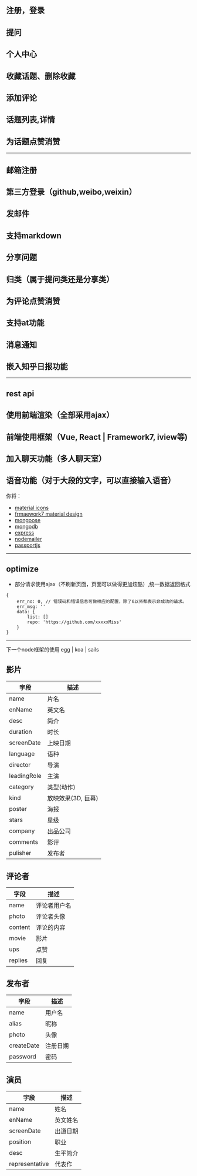## 注册，登录
## 提问
## 个人中心
## 收藏话题、删除收藏
## 添加评论
## 话题列表,详情
## 为话题点赞消赞
---
## 邮箱注册
## 第三方登录（github,weibo,weixin）
## 发邮件
## 支持markdown
## 分享问题
## 归类（属于提问类还是分享类）
## 为评论点赞消赞
## 支持at功能
## 消息通知
## 嵌入知乎日报功能

---
## rest api
## 使用前端渲染（全部采用ajax）
## 前端使用框架（Vue, React | Framework7, iview等)
## 加入聊天功能（多人聊天室）
## 语音功能（对于大段的文字，可以直接输入语音）



你将：
- [material icons](https://material.io/icons/)
- [frmaework7 material design](http://material.framework7.cn/)
- [mongoose](http://mongoosejs.com/docs/api.html)
- [mongodb](https://docs.mongodb.com/manual/reference/operator/query/all/)
- [express](http://www.expressjs.com.cn/4x/api.html)
- [nodemailer](https://nodemailer.com)
- [passportjs](http://passportjs.org/)


--- 
## optimize
- 部分请求使用ajax（不刷新页面，页面可以做得更加炫酷）,统一数据返回格式
```
{
    err_no: 0, // 错误码和错误信息可做相应的配置，除了0以外都表示非成功的请求。
    err_msg: ''
    data: {
        list: []
        repo: 'https://github.com/xxxxxMiss'
    }
}
```


---

下一个node框架的使用
egg | koa | sails 
## 影片
| 字段 | 描述 |
| -- | -- |
| name | 片名 |
| enName | 英文名 |
| desc | 简介 |
| duration | 时长 |
| screenDate | 上映日期 |
| language| 语种 |
| director | 导演 |
| leadingRole | 主演 |
| category | 类型(动作) |
| kind | 放映效果(3D, 巨幕) |
| poster | 海报 |
| stars | 星级 |
| company | 出品公司 |
| comments | 影评 |
| pulisher | 发布者 |

## 评论者
| 字段 | 描述 |
| --- | --- |
| name | 评论者用户名 |
| photo| 评论者头像 |
| content | 评论的内容 |
| movie | 影片 |
| ups | 点赞 |
| replies | 回复 |

## 发布者
| 字段 | 描述 |
| --- | --- |
| name | 用户名 |
| alias | 昵称 |
| photo | 头像 |
| createDate | 注册日期 |
| password | 密码 |

## 演员
| 字段 | 描述 |
| --- | --- |
| name | 姓名 |
| enName | 英文姓名 |
| screenDate | 出道日期 |
| position | 职业 |
| desc | 生平简介 |
| representative | 代表作 |





